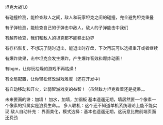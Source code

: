 坦克大战1.0

有碰撞检测，能检查敌人之间，敌人和玩家坦克之间的碰撞，完全避免坦克重叠

有子弹检测，能检查自己的子弹击中敌人，敌人的子弹能击中我们

有越界检查，我们和敌人的坦克都不能移出边界

有存档恢复，不想玩了随时退出，能退出时存盘，下次再玩可以选择重开或者继续

有爆炸效果，击中坦克会发生爆炸，产生爆炸音效和爆炸动画！

有bgm，让你玩枯燥的游戏不再枯燥！

有全局配置，让你轻松修改游戏难度（还在开发中）

有自动移动和开火，让弱智游戏变的益智！（虽然敌方坦克看着还是挺呆。。

未来要画的饼：加墙！
加水，加墙，加钢板
基本遥遥无期，墙居然要一个像素一个像素的扣属实是浪费生命。。
多人联机：这个还不知道单机系统理论上能不能实现
敌人自动补充：
界面美化，模式选择：基本也遥遥无期，这玩意比做前端页面还费劲
